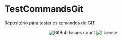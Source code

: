 # TestCommandsGit
Repositório para testar os comandos do GIT

<p align="center">
  <img alt="GitHub Issues count" src="https://img.shields.io/github/issues/badges/shields.svg">
 
  <img alt="License" src="https://img.shields.io/badge/license-MIT-brightgreen">
</p>

